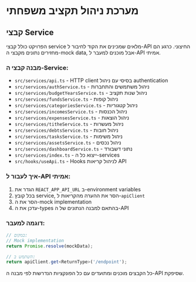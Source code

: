 # מערכת ניהול תקציב משפחתי

## קבצי Service

הפרויקט כולל קבצי service מלאים שמכינים את הקוד לחיבור ל-API החיצוני. כרגע הם מחזירים נתונים מקבצי ה-mock data, אבל מוכנים למעבר ל-API אמיתי.

### מבנה קבצי ה-Service:

- `src/services/api.ts` - HTTP client בסיסי עם ניהול authentication
- `src/services/authService.ts` - ניהול משתמשים והתחברות
- `src/services/budgetYearsService.ts` - ניהול שנות תקציב
- `src/services/fundsService.ts` - ניהול קופות
- `src/services/categoriesService.ts` - ניהול קטגוריות
- `src/services/incomesService.ts` - ניהול הכנסות
- `src/services/expensesService.ts` - ניהול הוצאות
- `src/services/titheService.ts` - ניהול מעשרות
- `src/services/debtsService.ts` - ניהול חובות
- `src/services/tasksService.ts` - ניהול משימות
- `src/services/assetsService.ts` - ניהול נכסים
- `src/services/dashboardService.ts` - נתוני דשבורד
- `src/services/index.ts` - ייצוא כל ה-services
- `src/hooks/useApi.ts` - Hooks לניהול קריאות API

### איך לעבור ל-API אמיתי:

1. הגדר את `REACT_APP_API_URL` ב-environment variables
2. בכל קובץ service, הסר את ההערה מהקריאות ל-`apiClient`
3. הסר את ה-mock implementation
4. עדכן את ה-types בהתאם למבנה הנתונים של ה-API

### דוגמה למעבר:

```typescript
// במקום:
// Mock implementation
return Promise.resolve(mockData);

// השתמש ב:
return apiClient.get<ReturnType>('/endpoint');
```

כל הקבצים מוכנים ומתועדים עם כל הפונקציות הנדרשות לפי מבנה ה-API שסיפקת.
